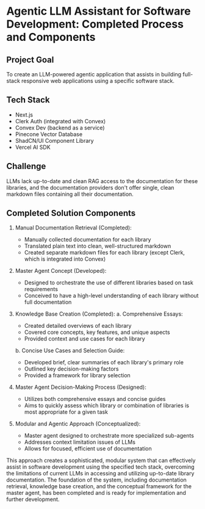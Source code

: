 # Agentic LLM Assistant for Software Development: Completed Process and Components

## Project Goal
To create an LLM-powered agentic application that assists in building full-stack responsive web applications using a specific software stack.

## Tech Stack
- Next.js
- Clerk Auth (integrated with Convex)
- Convex Dev (backend as a service)
- Pinecone Vector Database
- ShadCN/UI Component Library
- Vercel AI SDK

## Challenge
LLMs lack up-to-date and clean RAG access to the documentation for these libraries, and the documentation providers don't offer single, clean markdown files containing all their documentation.

## Completed Solution Components

1. Manual Documentation Retrieval (Completed):
   - Manually collected documentation for each library
   - Translated plain text into clean, well-structured markdown
   - Created separate markdown files for each library (except Clerk, which is integrated into Convex)

2. Master Agent Concept (Developed):
   - Designed to orchestrate the use of different libraries based on task requirements
   - Conceived to have a high-level understanding of each library without full documentation

3. Knowledge Base Creation (Completed):
   a. Comprehensive Essays:
      - Created detailed overviews of each library
      - Covered core concepts, key features, and unique aspects
      - Provided context and use cases for each library

   b. Concise Use Cases and Selection Guide:
      - Developed brief, clear summaries of each library's primary role
      - Outlined key decision-making factors
      - Provided a framework for library selection

4. Master Agent Decision-Making Process (Designed):
   - Utilizes both comprehensive essays and concise guides
   - Aims to quickly assess which library or combination of libraries is most appropriate for a given task

5. Modular and Agentic Approach (Conceptualized):
   - Master agent designed to orchestrate more specialized sub-agents
   - Addresses context limitation issues of LLMs
   - Allows for focused, efficient use of documentation

This approach creates a sophisticated, modular system that can effectively assist in software development using the specified tech stack, overcoming the limitations of current LLMs in accessing and utilizing up-to-date library documentation. The foundation of the system, including documentation retrieval, knowledge base creation, and the conceptual framework for the master agent, has been completed and is ready for implementation and further development.